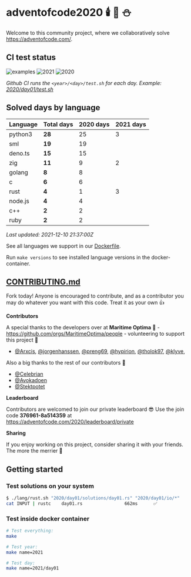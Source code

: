 # adventofcode2020 🕯️ 🎄 ⛄

Welcome to this community project, where we collaboratively solve https://adventofcode.com/.


## CI test status

![examples](https://github.com/Arxcis/adventofcode2020/workflows/examples/badge.svg)
![2021](https://github.com/Arxcis/adventofcode2020/workflows/2021/badge.svg)
![2020](https://github.com/Arxcis/adventofcode2020/workflows/2020/badge.svg)

*Github CI runs the `<year>/<day>/test.sh` for each day. Example: [2020/day01/test.sh](./2020/day01/test.sh)*


## Solved days by language

| Language  |**Total days**| 2020 days | 2021 days |
|-----------|--------|------|------|
| python3   | **28** |  25  |   3  |
| sml       | **19** |  19  |      |
| deno.ts   | **15** |  15  |      |
| zig       | **11** |  9   |   2  |
| golang    | **8**  |  8   |      |
| c         | **6**  |  6   |      |
| rust      | **4**  |  1   |   3  |
| node.js   | **4**  |  4   |      |
| c++       | **2**  |  2   |      |
| ruby      | **2**  |  2   |      |

*Last updated: 2021-12-10 21:37:00Z*

See all languages we support in our [Dockerfile](./Dockerfile).

Run `make versions` to see installed language versions in the docker-container.


## [CONTRIBUTING.md](./CONTRIBUTING.md)

Fork today! Anyone is encouraged to contribute, and as a contributor you may do whatever you want with this code. Treat it as your own :+1:

**Contributors**

A special thanks to the developers over at **Maritime Optima** :ship: - https://github.com/orgs/MaritimeOptima/people - volunteering to support this project :pray:
- [@Arxcis](https://github.com/Arxcis), [@jorgenhanssen](https://github.com/jorgenhanssen), [@preng69](https://github.com/preng69), [@hypirion](https://github.com/hypirion), [@tholok97](https://github.com/tholok97), [@klyve](https://github.com/klyve),

Also a big thanks to the rest of our contributors :tada:
- [@Celebrian](https://github.com/Celebrian)
- [@Avokadoen](https://github.com/Avokadoen)
- [@Stektpotet](https://github.com/Stektpotet)

**Leaderboard**

Contributors are welcomed to join our private leaderboard :sunglasses: Use the join code **376961-8a514359** at https://adventofcode.com/2020/leaderboard/private

**Sharing**

If you enjoy working on this project, consider sharing it with your friends. The more the merrier :santa:

## Getting started

### Test solutions on your system
```sh
$ ./lang/rust.sh "2020/day01/solutions/day01.rs" "2020/day01/io/*"
cat INPUT | rustc    day01.rs                662ms      ✅
```

### Test inside docker container
```sh
# Test everything:
make

# Test year:
make name=2021

# Test day:
make name=2021/day01
```
